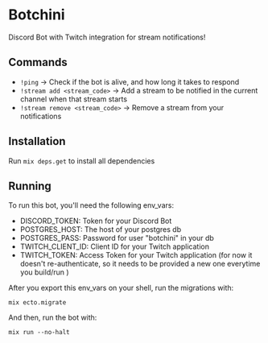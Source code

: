 # Botchini

Discord Bot with Twitch integration for stream notifications!

## Commands

 - `!ping` -> Check if the bot is alive, and how long it takes to respond
 - `!stream add <stream_code>` -> Add a stream to be notified in the current channel when that stream starts
 - `!stream remove <stream_code>` -> Remove a stream from your notifications

## Installation

Run `mix deps.get` to install all dependencies

## Running

To run this bot, you'll need the following env_vars:

 - DISCORD_TOKEN: Token for your Discord Bot
 - POSTGRES_HOST: The host of your postgres db
 - POSTGRES_PASS: Password for user "botchini" in your db
 - TWITCH_CLIENT_ID: Client ID for your Twitch application
 - TWITCH_TOKEN: Access Token for your Twitch application (for now it doesn't re-authenticate, so it needs to be provided a new one everytime you build/run )

After you export this env_vars on your shell, run the migrations with:

`mix ecto.migrate`

And then, run the bot with:

`mix run --no-halt`

